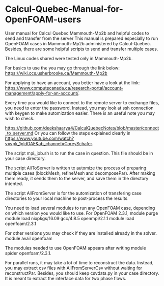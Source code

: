 # Calcul-Quebec-Manual-for-OpenFOAM-users


User manual for Calcul Quebec Mammouth-Mp2b and helpful codes to send and transfer from the server
This manual is prepared especially to run OpenFOAM cases in Mammouth-Mp2b administered by Calcul-Quebec. Besides, there are some helpful scripts to send and transfer 
multiple cases.

The Linux codes shared were tested only in Mammouth-Mp2b.

For basics to use the you may go through the link below:
https://wiki.ccs.usherbrooke.ca/Mammouth-Mp2b

For applying to have an account, you better have a look at the link: https://www.computecanada.ca/research-portal/account-management/apply-for-an-account/.


Every time you would like to connect to the remote server to exchange files, you need to enter the password. Instead, you may look at ssh connection with keygen 
to make automization easier. There is an useful note you may wish to check.

https://github.com/deekshaarya4/CalculQuebecNotes/blob/master/connect_to_server.md
Or you can follow the steps explained clearly in https://www.youtube.com/watch?v=vpk_1gldOAE&ab_channel=CoreySchafer.

The script mpi_job.sh is to run the case in question. This file should be in your case directory. 

The script AllToServer is written to automize the process of preparing multiple cases (blockMesh, refineMesh and decomposePar). After making them ready, it sends them to the server, 
and save them in the directory intented.


The script AllFromServer is for  the automization of transfering case directories to your local machine to post-process the results.

You need to load several modules to run any OpenFOAM case, depending on which version you would like to use. 
For OpenFOAM 2.3.1,
module purge
module load nixpkgs/16.09  gcc/4.8.5  openmpi/2.1.1
module load openfoam/2.3.1

For other versions you may check if they are installed already in the solver. 
module avail openfoam 

The modules needed to use OpenFOAM appears after writing module spider openfoam/2.3.1.

For parallel runs, it may take a lot of time to reconstruct the data. Instead, you may extract csv files with AllFromServerCsv without waiting for reconstructPar.
Besides, you should keep csvdata.py in your case directory. It is meant to extract the interface data for two phase flows. 


